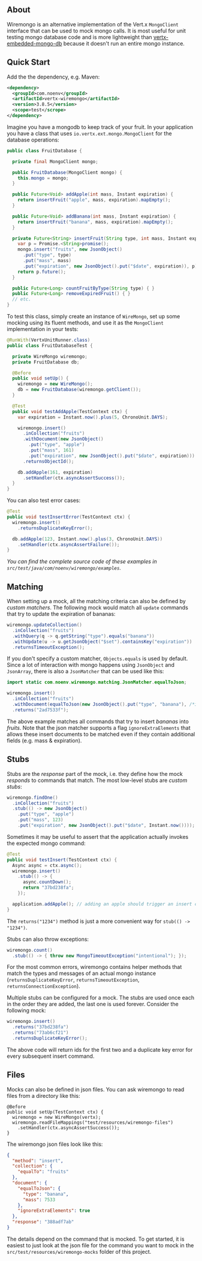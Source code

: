 
## About

Wiremongo is an alternative implementation of the Vert.x `MongoClient` interface that can be used to mock mongo calls. It is most useful for unit testing mongo database code and is more lightweight than [vertx-embedded-mongo-db](https://github.com/vert-x3/vertx-embedded-mongo-db) because it doesn't run an entire mongo instance. 

## Quick Start

Add the the dependency, e.g. Maven:

```xml
<dependency>
  <groupId>com.noenv</groupId>
  <artifactId>vertx-wiremongo</artifactId>
  <version>3.8.5</version>
  <scope>test</scrope>
</dependency>
```

Imagine you have a mongodb to keep track of your fruit. In your application you have a class that uses `io.vertx.ext.mongo.MongoClient` for the database operations:

```java
public class FruitDatabase {

  private final MongoClient mongo;

  public FruitDatabase(MongoClient mongo) {
    this.mongo = mongo;
  }

  public Future<Void> addApple(int mass, Instant expiration) {
    return insertFruit("apple", mass, expiration).mapEmpty();
  }

  public Future<Void> addBanana(int mass, Instant expiration) {
    return insertFruit("banana", mass, expiration).mapEmpty();
  }

  private Future<String> insertFruit(String type, int mass, Instant expiration) {
    var p = Promise.<String>promise();
    mongo.insert("fruits", new JsonObject()
      .put("type", type)
      .put("mass", mass)
      .put("expiration", new JsonObject().put("$date", expiration)), p);
    return p.future();
  }

  public Future<Long> countFruitByType(String type) { }
  public Future<Long> removeExpiredFruit() { }
  // etc.
}
```

To test this class, simply create an instance of `WireMongo`, set up some mocking using its fluent methods, and use it as the `MongoClient` implementation in your tests:

```java
@RunWith(VertxUnitRunner.class)
public class FruitDatabaseTest {

  private WireMongo wiremongo;
  private FruitDatabase db;

  @Before
  public void setUp() {
    wiremongo = new WireMongo();
    db = new FruitDatabase(wiremongo.getClient());
  }

  @Test
  public void testAddApple(TestContext ctx) {
    var expiration = Instant.now().plus(5, ChronoUnit.DAYS);

    wiremongo.insert()
      .inCollection("fruits")
      .withDocument(new JsonObject()
        .put("type", "apple")
        .put("mass", 161)
        .put("expiration", new JsonObject().put("$date", expiration)))
      .returnsObjectId();

    db.addApple(161, expiration)
      .setHandler(ctx.asyncAssertSuccess());
  }
}
```

You can also test error cases:

```java
@Test
public void testInsertError(TestContext ctx) {
  wiremongo.insert()
    .returnsDuplicateKeyError();

  db.addApple(123, Instant.now().plus(3, ChronoUnit.DAYS))
    .setHandler(ctx.asyncAssertFailure());
}
```

_You can find the complete source code of these examples in `src/test/java/com/noenv/wiremongo/examples`._

## Matching

When setting up a mock, all the matching criteria can also be defined by *custom matchers*. The following mock would match all `update` commands that try to update the expiration of bananas:

```java
wiremongo.updateCollection()
  .inCollection("fruits")
  .withQuery(q -> q.getString("type").equals("banana"))
  .withUpdate(u -> u.getJsonObject("$set").containsKey("expiration"))
  .returnsTimeoutException();
```

If you don't specify a custom matcher, `Objects.equals` is used by default. Since a lot of interaction with mongo happens using `JsonObject` and `JsonArray`, there is also a `JsonMatcher` that can be used like this:

```java
import static com.noenv.wiremongo.matching.JsonMatcher.equalToJson;

wiremongo.insert()
  .inCollection("fruits")
  .withDocument(equalToJson(new JsonObject().put("type", "banana"), /*ignoreExtraElements*/ true))
  .returns("2ad7533f");
```

The above example matches all commands that try to insert *bananas* into *fruits*. Note that the json matcher supports a flag `ignoreExtraElements` that allows these insert documents to be matched even if they contain additional fields (e.g. mass & expiration).

## Stubs

Stubs are the *response* part of the mock, i.e. they define how the mock *responds* to commands that match. The most low-level stubs are *custom stubs*:

```java
wiremongo.findOne()
  .inCollection("fruits")
  .stub(() -> new JsonObject()
    .put("type", "apple")
    .put("mass", 123)
    .put("expiration", new JsonObject().put("$date", Instant.now())));
```

Sometimes it may be useful to assert that the application actually invokes the expected mongo command:

```java
@Test
public void testInsert(TestContext ctx) {
  Async async = ctx.async();
  wiremongo.insert()
    .stub(() -> {
      async.countDown();
      return "37bd238fa";
    });

  application.addApple(); // adding an apple should trigger an insert command
}
```

The `returns("1234")` method is just a more convenient way for `stub(() -> "1234")`. 

Stubs can also throw exceptions:

```java
wiremongo.count()
  .stub(() -> { throw new MongoTimeoutException("intentional"); });
```

For the most common errors, wiremongo contains helper methods that match the types and messages of an actual mongo instance (`returnsDuplicateKeyError`, `returnsTimeoutException`, `returnsConnectionException`).

Multiple stubs can be configured for a mock. The stubs are used once each in the order they are added, the last one is used forever. Consider the following mock:

```java
wiremongo.insert()
  .returns("37bd238fa")
  .returns("73ab6cf21")
  .returnsDuplicateKeyError();
```

The above code will return ids for the first two and a duplicate key error for every subsequent insert command.

## Files

Mocks can also be defined in json files. You can ask wiremongo to read files from a directory like this:

```
@Before
public void setUp(TestContext ctx) {
  wiremongo = new WireMongo(vertx);
  wiremongo.readFileMappings("test/resources/wiremongo-files")
    .setHandler(ctx.asyncAssertSuccess());
}
```

The wiremongo json files look like this: 

```json
{
  "method": "insert",
  "collection": {
    "equalTo": "fruits"
  },
  "document": {
    "equalToJson": {
      "type": "banana",
      "mass": 7533
    },
    "ignoreExtraElements": true
  },
  "response": "388adf7ab"
}
```

The details depend on the command that is mocked. To get started, it is easiest to just look at the json file for the command you want to mock in the `src/test/resources/wiremongo-mocks` folder of this project.



